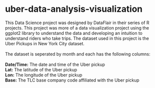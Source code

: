 # uber-data-analysis-visualization

This Data Science project was designed by DataFlair in their series of R projects. This project was more of a data visualization project using the ggplot2 library to understand the data and developing an intuition to understand riders who take trips. The dataset used in this project is the Uber Pickups in New York City dataset.
<br>
<br>
The dataset is seperated by month and each has the following columns: <br> <br>
**Date/Time:** The date and time of the Uber pickup <br>
**Lat:** The latitude of the Uber pickup <br>
**Lon:** The longitude of the Uber pickup <br>
**Base:** The TLC base company code affiliated with the Uber pickup 
